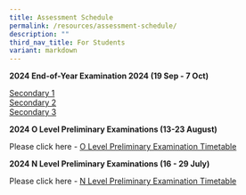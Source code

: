 ```yaml
---
title: Assessment Schedule
permalink: /resources/assessment-schedule/
description: ""
third_nav_title: For Students
variant: markdown
---
```

**2024 End-of-Year Examination 2024 (19 Sep - 7 Oct)**

[Secondary 1](/files/Secondary_1___End_of_Year_Examination_2024__caa_180924_.pdf) <br>
[Secondary 2](/files/Secondary_2___End_of_Year_Examination_2024__caa_180924_.pdf) <br>
[Secondary 3](/files/Secondary_3___End_of_Year_Examination_2024__caa_180924_.pdf)
<br>

**2024 O Level Preliminary Examinations (13-23 August)**

Please click here - [O Level Preliminary Examination Timetable](/files/2024_O_Level_Preliminary_Examination_Timetable_v2.pdf)

**2024 N Level Preliminary Examinations (16 - 29 July)**

Please click here - [N Level Preliminary Examination Timetable](/files/2024_N_Level_Preliminary_Examination_Timetable.pdf)